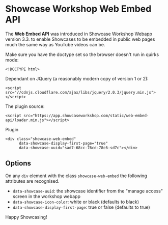 Showcase Workshop Web Embed API
===============================

The **Web Embed API** was introduced in Showcase Workshop Webapp version 3.3. to enable Showcases to be embedded
in public web pages much the same way as YouTube videos can be.

Make sure you have the doctype set so the browser doesn't run in quirks mode:

    <!DOCTYPE html>

Dependant on JQuery (a reasonably modern copy of version 1 or 2):

    <script src="//cdnjs.cloudflare.com/ajax/libs/jquery/2.0.3/jquery.min.js"></script>

The plugin source:

    <script src="https://app.showcaseworkshop.com/static/web-embed-api/loader.min.js"></script>

Plugin

    <div class="showcase-web-embed"
          data-showcase-display-first-page="true"
          data-showcase-uuid="sad7-68cc-76cd-78c6-sd7c"></div>


## Options

On any `div` element with the class `showcase-web-embed` the following attributes are recognised.

  - `data-showcase-uuid`: the showcase identifier from the "manage access" screen in the workshop webapp
  - `data-showcase-icon-color`: white or black (defaults to black)
  - `data-showcase-display-first-page`: true or false (defaults to true)


Happy Showcasing!